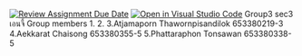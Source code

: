 [![Review Assignment Due Date](https://classroom.github.com/assets/deadline-readme-button-22041afd0340ce965d47ae6ef1cefeee28c7c493a6346c4f15d667ab976d596c.svg)](https://classroom.github.com/a/Bwpk2ByU)
[![Open in Visual Studio Code](https://classroom.github.com/assets/open-in-vscode-2e0aaae1b6195c2367325f4f02e2d04e9abb55f0b24a779b69b11b9e10269abc.svg)](https://classroom.github.com/online_ide?assignment_repo_id=17469247&assignment_repo_type=AssignmentRepo)
Group3 sec3 เอนจี้
Group members
1.
2.
3.Atjamaporn Thawornpisandilok 653380219-3
4.Aekkarat Chaisong 653380355-5
5.Phattaraphon Tonsawan 653380338-5

